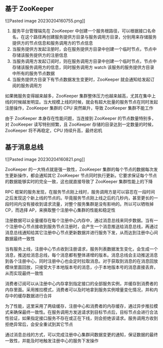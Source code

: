 ## 基于 ZooKeeper
![[Pasted image 20230204160755.png]]

1. 服务平台管理端先在 ZooKeeper 中创建一个服务根路径，可以根据接口名命名，在这个路径再创建服务提供方目录与服务调用方目录，分别用来存储服务提供方的节点信息和服务调用方的节点信息
2. 当服务提供方发起注册时，会在服务提供方目录中创建一个临时节点，节点中存储该服务提供方的注册信息
3. 当服务调用方发起订阅时，则在服务调用方目录中创建一个临时节点，节点中存储该服务调用方的信息，同时服务调用方 watch 该服务的服务提供方目录中所有的服务节点数据
4. 当服务提供方目录下有节点数据发生变更时，ZooKeeper 就会通知给发起订阅的服务调用方

如果微服务变得越来越多，ZooKeeper 集群整体压力也越来越高，尤其在集中上线的时候越发明显。当大规模上线的时候，就会有超大批量的服务节点在同时发起注册操作，ZooKeeper 集群的 CPU 突然飙升，导致 ZooKeeper 集群不能工作

由于 ZooKeeper 本身存在性能问题，当连接到 ZooKeeper 的节点数量特别多，对 ZooKeeper 读写特别频繁，且 ZooKeeper 存储的目录达到一定数量的时候，ZooKeeper 将不再稳定，CPU 持续升高，最终宕机

## 基于消息总线

![[Pasted image 20230204160821.png]]

ZooKeeper 的一大特点就是强一致性，ZooKeeper 集群的每个节点的数据每次发生更新操作，都会通知其它 ZooKeeper 节点同时执行更新。它要求保证每个节点的数据能够实时的完全一致，这也就直接导致了 ZooKeeper 集群性能上的下降

RPC 框架的服务发现，在服务节点刚上线时，服务调用方是可以容忍在一段时间之后发现这个新上线的节点的。毕竟服务节点刚上线之后的几秒内，甚至更长的一段时间内没有接收到请求流量，对整个服务集群是没有影响的。所以可以牺牲掉 CP，而选择 AP，来换取整个注册中心集群的性能和稳定性

注册数据可以全量缓存在每个注册中心内存中，通过消息总线来同步数据。当有一个注册中心节点接收到服务节点注册时，会产生一个消息推送给消息总线，再通过消息总线通知给其它注册中心节点更新数据并进行服务下发，从而达到注册中心间数据最终一致性

当有服务上线，注册中心节点收到注册请求，服务列表数据发生变化，会生成一个消息，推送给消息总线，每个消息都有整体递增的版本。消息总线会主动推送消息到各个注册中心，同时注册中心也会定时拉取消息。对于获取到消息的在消息回放模块里面回放，只接受大于本地版本号的消息，小于本地版本号的消息直接丢弃，从而实现最终一致性

消费者订阅可以从注册中心内存拿到指定接口的全部服务实例，并缓存到消费者的内存里面。采用推拉模式，消费者可以及时地拿到服务实例增量变化情况，并和内存中的缓存数据进行合并

为了性能，这里采用了两级缓存，注册中心和消费者的内存缓存，通过异步推拉模式来确保最终一致性。在服务调用方发送请求到目标节点后，目标节点会进行合法性验证，如果指定接口服务不存在或正在下线，则会拒绝该请求。服务调用方收到拒绝异常后，会安全重试到其它节点

通过消息总线的方式，可以完成注册中心集群间数据变更的通知，保证数据的最终一致性，并能及时地触发注册中心的服务下发操作